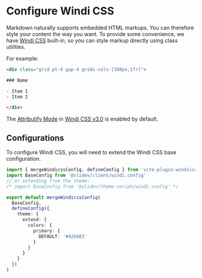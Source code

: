 # Configure Windi CSS

<Environment type="node" />

Markdown naturally supports embedded HTML markups. You can therefore style your content the way you want. To provide some convenience, we have [Windi CSS](https://github.com/windicss/windicss) built-in, so you can style markup directly using class utilities. 

For example:

```html
<div class="grid pt-4 gap-4 grids-cols-[100px,1fr]">

### Name

- Item 1
- Item 2

</div>
```

The [Attributify Mode](https://windicss.org/posts/v30.html#attributify-mode) in [Windi CSS v3.0](https://windicss.org/posts/v30.html) is enabled by default.

## Configurations

To configure Windi CSS, you will need to extend the Windi CSS base configuration.

```ts
import { mergeWindicssConfig, defineConfig } from 'vite-plugin-windicss'
import BaseConfig from '@slidev/client/windi.config'
// or extending from the theme:
/* import BaseConfig from '@slidev/theme-seriph/windi.config' */

export default mergeWindicssConfig(
  BaseConfig,
  defineConfig({
    theme: {
      extend: {
        colors: {
          primary: {
            DEFAULT: '#42b883'
          }
        }
      }
    }
  })
)
```
